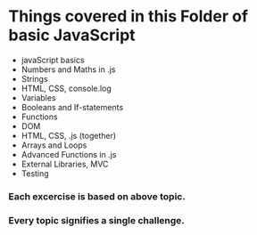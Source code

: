 # Things covered in this Folder of basic JavaScript 
- javaScript basics 
- Numbers and Maths in .js
- Strings 
- HTML, CSS, console.log
- Variables
- Booleans and If-statements
- Functions
- DOM 
- HTML, CSS, .js (together) 
- Arrays and Loops 
- Advanced Functions in .js
- External Libraries, MVC
- Testing 

### Each excercise is based on above topic. 
### Every topic signifies a single challenge. 
